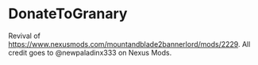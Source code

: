 # DonateToGranary

Revival of https://www.nexusmods.com/mountandblade2bannerlord/mods/2229. All credit goes to @newpaladinx333 on Nexus Mods. 
